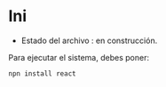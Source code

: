 <h1> Ini </h1>

- Estado del archivo : en construcción.

Para ejecutar el sistema, debes poner:

```npn install react```
